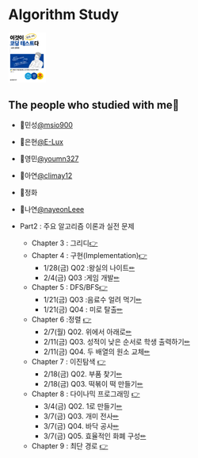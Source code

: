 # Algorithm Study

<img src="./images/bookcover.png" style="zoom:10%;" />

## The people who studied with me🤝<a id="people"></a>

* 🤝민성[@msio900](https://github.com/msio900)
* 🤝은현[@E-Lux](https://github.com/msio900)
* 🤝영민[@youmn327](https://github.com/youmn327)
* 🤝아연[@climay12](https://github.com/limay12)
* 🤝정화
* 🤝나연[@nayeonLeee](https://github.com/nayeonLeee)

* Part2 : 주요 알고리즘 이론과 실전 문제
  * Chapter 3 : 그리디[👉](./3_greedy.md)
  * Chapter 4 : 구현(Implementation)[👉](./4_impl.md)
    * 1/28(금) Q02 :왕실의 나이트[✏](4_impl_problem_1.md)
    * 2/4(금) Q03 :게임 개발[✏](4_impl_problem_2.md)
  * Chapter 5 : DFS/BFS[👉](./5_DFS_BFS.md)
    * 1/21(금) Q03 :음료수 얼려 먹기[✏](5_DFS_BFS_problem_1.md)
    * 1/21(금) Q04 : 미로 탈출[✏](5_DFS_BFS_problem_2.md)
  * Chapter 6 :정렬 [👉](./6_sorting.md)
    * 2/7(월) Q02. 위에서 아래로[✏](6_sorting_problem_1.md)
    * 2/11(금) Q03. 성적이 낮은 순서로 학생 출력하기[✏](6_sorting_problem_2.md)
    * 2/11(금) Q04. 두 배열의 원소 교체[✏](6_sorting_problem_3.md)
  * Chapter 7 : 이진탐색 [👉](./7_binary_search.md)
    * 2/18(금) Q02. 부품 찾기[✏](7_binary_search_problem_1.md)
    * 2/18(금) Q03. 떡볶이 떡 만들기[✏](7_binary_search_problem_2.md)
  * Chapter 8 : 다이나믹 프로그래밍 [👉](./8_dynamic_programming.md)
    * 3/4(금) Q02. 1로 만들기[✏](8_dynamic_programming_problem_1.md)
    * 3/7(금) Q03. 개미 전사[✏](8_dynamic_programming_problem_2.md)
    * 3/7(금) Q04. 바닥 공사[✏](8_dynamic_programming_problem_3.md)
    * 3/7(금) Q05. 효율적인 화폐 구성[✏](8_dynamic_programming_problem_4.md)
  * Chapter 9 : 최단 경로 [👉](./9_shortest_path.md)